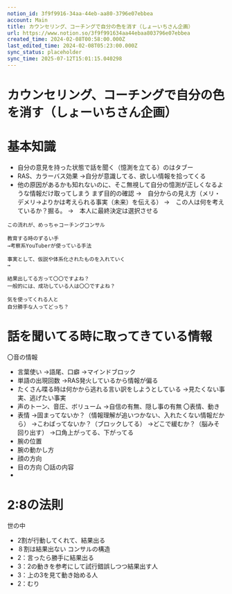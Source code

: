 ```yaml
---
notion_id: 3f9f9916-34aa-44eb-aa80-3796e07ebbea
account: Main
title: カウンセリング、コーチングで自分の色を消す（しょーいちさん企画）
url: https://www.notion.so/3f9f991634aa44ebaa803796e07ebbea
created_time: 2024-02-08T00:58:00.000Z
last_edited_time: 2024-02-08T05:23:00.000Z
sync_status: placeholder
sync_time: 2025-07-12T15:01:15.040298
---
```

# カウンセリング、コーチングで自分の色を消す（しょーいちさん企画）

# 基本知識
- 自分の意見を持った状態で話を聞く（憶測を立てる）のはタブー
- RAS、カラーバス効果
  →自分が意識してる、欲しい情報を拾ってくる
- 他の原因があるかも知れないのに、そこ無視して自分の憶測が正しくなるような情報だけ取ってしまう
まず目的の確認
→　自分からの見え方（メリ・デメリ→よりかは考えられる事実（未来）を伝える）
→　この人は何を考えているか？掘る。
→　本人に最終決定は選択させる
```plain text
この流れが、めっちゃコーチングコンサル

教育する時のずるい手
→考察系YouTuberが使っている手法

事実として、仮説や体系化されたものを入れていく
→

結果出してる方って〇〇ですよね？
一般的には、成功している人は〇〇ですよね？
```
```plain text
気を使ってくれる人と
自分勝手な人ってどっち？
```
# 話を聞いてる時に取ってきている情報
〇音の情報
- 言葉使い
→語尾、口癖
→マインドブロック
- 単語の出現回数
→RAS発火しているから情報が偏る
- たくさん喋る時は何かから逃れる言い訳をしようとしている
→見たくない事実、逃げたい事実
- 声のトーン、音圧、ボリューム
→自信の有無、隠し事の有無
〇表情、動き
- 表情
→固まってないか？（情報理解が追いつかない、入れたくない情報だから）
→こわばってないか？（ブロックしてる）
→どこで緩むか？（脳みそ回り出す）
→口角上がってる、下がってる
- 腕の位置
- 腕の動かし方
- 顔の方向
- 目の方向
〇話の内容
- 
# 2:8の法則
世の中
- 2割が行動してくれて、結果出る
- ８割は結果出ない
コンサルの構造
- 2：言ったら勝手に結果出る
- 3：2の動きを参考にして試行錯誤しつつ結果出す人
- 3：上の3を見て動き始める人
- 2：むり